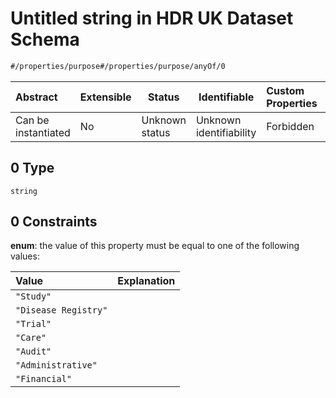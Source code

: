 # Untitled string in HDR UK Dataset Schema

```txt
#/properties/purpose#/properties/purpose/anyOf/0
```




| Abstract            | Extensible | Status         | Identifiable            | Custom Properties | Additional Properties | Access Restrictions | Defined In                                                                               |
| :------------------ | ---------- | -------------- | ----------------------- | :---------------- | --------------------- | ------------------- | ---------------------------------------------------------------------------------------- |
| Can be instantiated | No         | Unknown status | Unknown identifiability | Forbidden         | Allowed               | none                | [dataset.schema.json\*](../../schema/dataset/dataset.schema.json "open original schema") |

## 0 Type

`string`

## 0 Constraints

**enum**: the value of this property must be equal to one of the following values:

| Value                | Explanation |
| :------------------- | ----------- |
| `"Study"`            |             |
| `"Disease Registry"` |             |
| `"Trial"`            |             |
| `"Care"`             |             |
| `"Audit"`            |             |
| `"Administrative"`   |             |
| `"Financial"`        |             |
